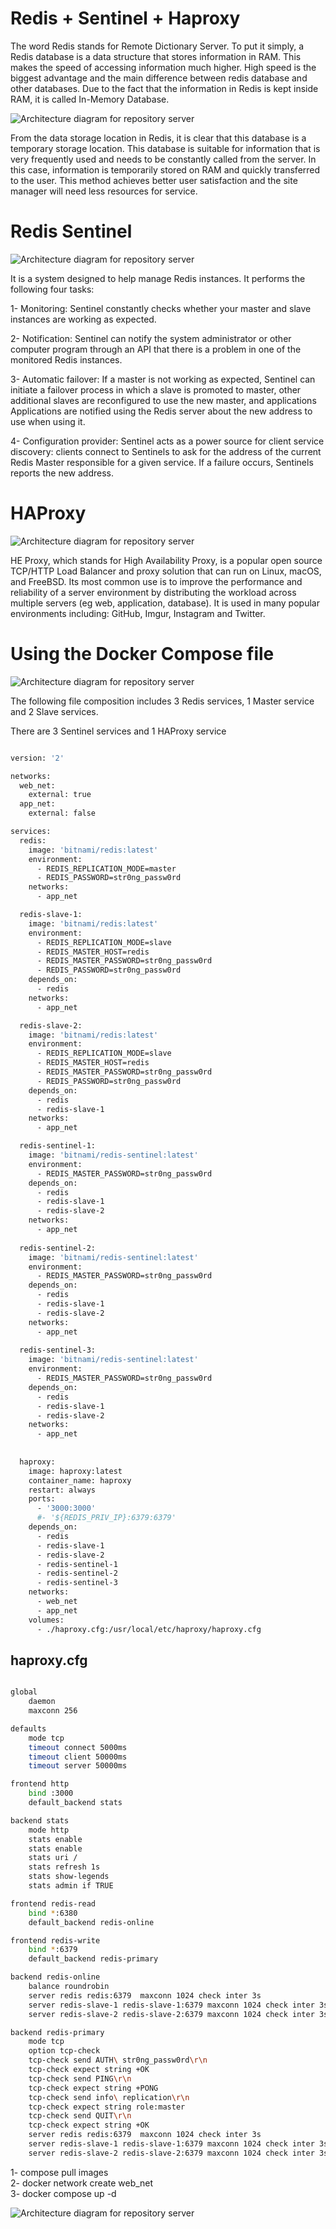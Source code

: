 # Redis + Sentinel + Haproxy

The word Redis stands for Remote Dictionary Server. To put it simply, a Redis database is a data structure that stores information in RAM. This makes the speed of accessing information much higher. High speed is the biggest advantage and the main difference between redis database and other databases. Due to the fact that the information in Redis is kept inside RAM, it is called In-Memory Database.

![Architecture diagram for repository server](images/Logo.svg.png)

From the data storage location in Redis, it is clear that this database is a temporary storage location. This database is suitable for information that is very frequently used and needs to be constantly called from the server. In this case, information is temporarily stored on RAM and quickly transferred to the user. This method achieves better user satisfaction and the site manager will need less resources for service.

# Redis Sentinel

![Architecture diagram for repository server](images/sentinel.png)


It is a system designed to help manage Redis instances. It performs the following four tasks:

1- Monitoring: Sentinel constantly checks whether your master and slave instances are working as expected.

2- Notification: Sentinel can notify the system administrator or other computer program through an API that there is a problem in one of the monitored Redis instances.

3- Automatic failover: If a master is not working as expected, Sentinel can initiate a failover process in which a slave is promoted to master, other additional slaves are reconfigured to use the new master, and applications Applications are notified using the Redis server about the new address to use when using it.

4- Configuration provider: Sentinel acts as a power source for client service discovery: clients connect to Sentinels to ask for the address of the current Redis Master responsible for a given service. If a failure occurs, Sentinels reports the new address.

# HAProxy

![Architecture diagram for repository server](images/haproxy.jpg)

HE Proxy, which stands for High Availability Proxy, is a popular open source TCP/HTTP Load Balancer and proxy solution that can run on Linux, macOS, and FreeBSD. Its most common use is to improve the performance and reliability of a server environment by distributing the workload across multiple servers (eg web, application, database). It is used in many popular environments including: GitHub, Imgur, Instagram and Twitter.

# Using the Docker Compose file

![Architecture diagram for repository server](images/arch.png)


The following file composition includes 3 Redis services, 1 Master service and 2 Slave services.

There are 3 Sentinel services and 1 HAProxy service

```bash 

version: '2'

networks:
  web_net:
    external: true
  app_net:
    external: false

services:
  redis:
    image: 'bitnami/redis:latest'
    environment:
      - REDIS_REPLICATION_MODE=master 
      - REDIS_PASSWORD=str0ng_passw0rd 
    networks:
      - app_net

  redis-slave-1:
    image: 'bitnami/redis:latest'
    environment:
      - REDIS_REPLICATION_MODE=slave 
      - REDIS_MASTER_HOST=redis 
      - REDIS_MASTER_PASSWORD=str0ng_passw0rd 
      - REDIS_PASSWORD=str0ng_passw0rd
    depends_on:
      - redis
    networks:
      - app_net

  redis-slave-2:
    image: 'bitnami/redis:latest'
    environment:
      - REDIS_REPLICATION_MODE=slave 
      - REDIS_MASTER_HOST=redis 
      - REDIS_MASTER_PASSWORD=str0ng_passw0rd 
      - REDIS_PASSWORD=str0ng_passw0rd
    depends_on:
      - redis
      - redis-slave-1
    networks:
      - app_net

  redis-sentinel-1:
    image: 'bitnami/redis-sentinel:latest'
    environment:
      - REDIS_MASTER_PASSWORD=str0ng_passw0rd 
    depends_on:
      - redis
      - redis-slave-1
      - redis-slave-2
    networks:
      - app_net
  
  redis-sentinel-2:
    image: 'bitnami/redis-sentinel:latest'
    environment:
      - REDIS_MASTER_PASSWORD=str0ng_passw0rd 
    depends_on:
      - redis
      - redis-slave-1
      - redis-slave-2
    networks:
      - app_net
      
  redis-sentinel-3:
    image: 'bitnami/redis-sentinel:latest'
    environment:
      - REDIS_MASTER_PASSWORD=str0ng_passw0rd
    depends_on:
      - redis
      - redis-slave-1
      - redis-slave-2
    networks:
      - app_net
      
      
  haproxy:
    image: haproxy:latest
    container_name: haproxy
    restart: always
    ports:
      - '3000:3000'
      #- '${REDIS_PRIV_IP}:6379:6379'
    depends_on:
      - redis
      - redis-slave-1
      - redis-slave-2
      - redis-sentinel-1
      - redis-sentinel-2
      - redis-sentinel-3
    networks:
      - web_net
      - app_net
    volumes:
      - ./haproxy.cfg:/usr/local/etc/haproxy/haproxy.cfg

```
## haproxy.cfg

```bash 

global
	daemon
	maxconn 256

defaults
	mode tcp
	timeout connect 5000ms
	timeout client 50000ms
	timeout server 50000ms

frontend http
	bind :3000
	default_backend stats

backend stats
	mode http
	stats enable
	stats enable
	stats uri /
	stats refresh 1s
	stats show-legends
	stats admin if TRUE

frontend redis-read
    bind *:6380
    default_backend redis-online

frontend redis-write
	bind *:6379
	default_backend redis-primary

backend redis-online
	balance roundrobin
	server redis redis:6379  maxconn 1024 check inter 3s
	server redis-slave-1 redis-slave-1:6379 maxconn 1024 check inter 3s
	server redis-slave-2 redis-slave-2:6379 maxconn 1024 check inter 3s

backend redis-primary
    mode tcp 
    option tcp-check 
    tcp-check send AUTH\ str0ng_passw0rd\r\n 
    tcp-check expect string +OK 
    tcp-check send PING\r\n 
    tcp-check expect string +PONG 
    tcp-check send info\ replication\r\n 
    tcp-check expect string role:master 
    tcp-check send QUIT\r\n 
    tcp-check expect string +OK 
	server redis redis:6379  maxconn 1024 check inter 3s
	server redis-slave-1 redis-slave-1:6379 maxconn 1024 check inter 3s
	server redis-slave-2 redis-slave-2:6379 maxconn 1024 check inter 3s

```

1- compose pull images  
2- docker network create web_net  
3- docker compose up -d

![Architecture diagram for repository server](images/Capture.JPG)
